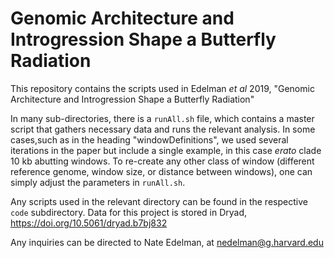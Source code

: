 # Genomic Architecture and Introgression Shape a Butterfly Radiation

This repository contains the scripts used in Edelman *et al* 2019, "Genomic Architecture and Introgression Shape a Butterfly Radiation"

In many sub-directories, there is a `runAll.sh` file, which contains a master script that gathers necessary data and runs the relevant analysis. In some cases,such as in the heading "windowDefinitions", we used several iterations in the paper but include a single example, in this case *erato* clade 10 kb abutting windows. To re-create any other class of window (different reference genome, window size, or distance between windows), one can simply adjust the parameters in `runAll.sh`.

Any scripts used in the relevant directory can be found in the respective `code` subdirectory. Data for this project is stored in Dryad, https://doi.org/10.5061/dryad.b7bj832

Any inquiries can be directed to Nate Edelman, at nedelman@g.harvard.edu
